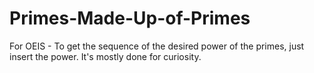 # Primes-Made-Up-of-Primes
For OEIS - To get the sequence of the desired power of the primes, just insert the power.
It's mostly done for curiosity.

